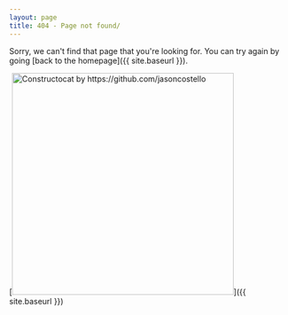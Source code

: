 ```yaml
---
layout: page
title: 404 - Page not found/
---
```


Sorry, we can't find that page that you're looking for. You can try again by going [back to the homepage]({{ site.baseurl }}).

[<img src="{{ site.baseurl }}/images/404.jpg" alt="Constructocat by https://github.com/jasoncostello" style="width: 400px;"/>]({{ site.baseurl }})
